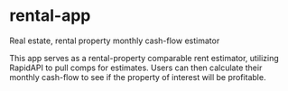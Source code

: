 # rental-app
Real estate, rental property monthly cash-flow estimator

This app serves as a rental-property comparable rent estimator, utilizing RapidAPI to pull comps for estimates. Users can then calculate their monthly cash-flow to see if the property of interest will be profitable.
